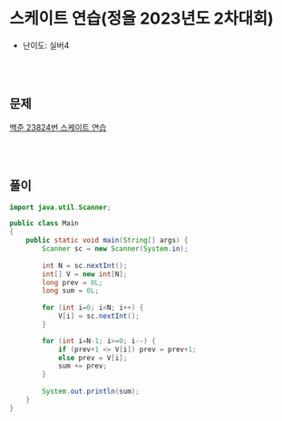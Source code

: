 # 스케이트 연습(정올 2023년도 2차대회)
* 난이도: 실버4

<br><br>

## 문제
[백준 23824번 스케이트 연습](https://www.acmicpc.net/problem/28324)

<br><br>

## 풀이
```java
import java.util.Scanner;

public class Main
{
	public static void main(String[] args) {
		Scanner sc = new Scanner(System.in);
		
		int N = sc.nextInt();
		int[] V = new int[N];
		long prev = 0L;
		long sum = 0L;
		
		for (int i=0; i<N; i++) {
		    V[i] = sc.nextInt();
		}

        for (int i=N-1; i>=0; i--) {
            if (prev+1 <= V[i]) prev = prev+1;
            else prev = V[i];
            sum += prev;
        }
        
        System.out.println(sum);
	}
}
```